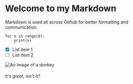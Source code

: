 # Welcome to my Markdown
Markdown is used all across Github for better formatting and communication.
```
for x in range(8):
    print(x)
```

- [x] List item 1
- [ ] List item 2

![An image of a donkey](https://static01.nyt.com/images/2015/06/17/us/17TRUMPweb-issues/17TRUMPweb-issues-thumbLarge.jpg)
###### It's great, isn't it?
